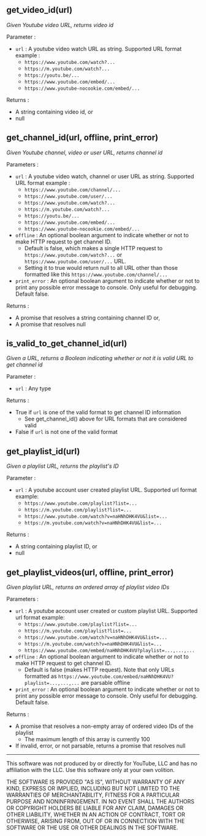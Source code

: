 ## get_video_id(url)

_Given Youtube video URL, returns video id_

Parameter :

+ `url` : A youtube video watch URL as string. Supported URL format example :
    + `https://www.youtube.com/watch?...`
    + `https://m.youtube.com/watch?...`
    + `https://youtu.be/...`
    + `https://www.youtube.com/embed/...`
    + `https://www.youtube-nocookie.com/embed/...`

Returns :

+ A string containing video id, or
+ null

## get_channel_id(url, offline, print_error)

_Given Youtube channel, video or user URL, returns channel id_

Parameters :

+ `url` :  A youtube video watch, channel or user URL as string. Supported URL format
  example :
    + `https://www.youtube.com/channel/...`
    + `https://www.youtube.com/user/...`
    + `https://www.youtube.com/watch?...`
    + `https://m.youtube.com/watch?...`
    + `https://youtu.be/...`
    + `https://www.youtube.com/embed/...`
    + `https://www.youtube-nocookie.com/embed/...`
+ `offline` : An optional boolean argument to indicate whether or not to make HTTP
  request to get channel ID.
    + Default is false, which makes a single HTTP request to `https://www.youtube.com/watch?...` or `https://www.youtube.com/user/...` URL.
    + Setting it to true would return null to all URL other than those formatted like this `https://www.youtube.com/channel/...`
+ `print_error` : An optional boolean argument to indicate whether or not to print
   any possible error message to console. Only useful for debugging. Default false.

Returns :

+ A promise that resolves a string containing channel ID or,
+ A promise that resolves null

## is_valid_to_get_channel_id(url)

_Given a URL, returns a Boolean indicating whether or not it is valid URL to get_
_channel id_

Parameter :

+ `url` :  Any type

Returns :

+ True if `url` is one of the valid format to get channel ID information
    + See get_channel_id() above for URL formats that are considered valid
+ False if `url` is not one of the valid format

## get_playlist_id(url)

_Given a playlist URL, returns the playlist's ID_

Parameter :

+ `url` :  A youtube account user created playlist URL. Supported url format example:
    + `https://www.youtube.com/playlist?list=...`
    + `https://m.youtube.com/playlist?list=...`
    + `https://www.youtube.com/watch?v=naHNhDHK4VU&list=...`
    + `https://m.youtube.com/watch?v=naHNhDHK4VU&list=...`

Returns :

+ A string containing playlist ID, or
+ null

## get_playlist_videos(url, offline, print_error)

_Given playlist URL, returns an ordered array of playlist video IDs_

Parameters :

+ `url` : A youtube account user created or custom playlist URL. Supported url format
  example:
    + `https://www.youtube.com/playlist?list=...`
    + `https://m.youtube.com/playlist?list=...`
    + `https://www.youtube.com/watch?v=naHNhDHK4VU&list=...`
    + `https://m.youtube.com/watch?v=naHNhDHK4VU&list=...`
    + `https://www.youtube.com/embed/naHNhDHK4VU?playlist=...,...,...`
+ `offline` : An optional boolean argument to indicate whether or not to make HTTP
  request to get channel ID.
    + Default is false (makes HTTP request). Note that only URLs formatted as
    `https://www.youtube.com/embed/naHNhDHK4VU?playlist=...,...,...` are parsable
    offline
+ `print_error` : An optional boolean argument to indicate whether or not to print
   any possible error message to console. Only useful for debugging. Default false.

Returns :

+ A promise that resolves a non-empty array of ordered video IDs of the playlist
    + The maximum length of this array is currently 100
+ If invalid, error, or not parsable, returns a promise that resolves null
---

This software was not produced by or directly for YouTube, LLC and has no affiliation
with the LLC. Use this software only at your own volition.

THE SOFTWARE IS PROVIDED "AS IS", WITHOUT WARRANTY OF ANY KIND, EXPRESS OR IMPLIED, INCLUDING BUT NOT LIMITED TO THE WARRANTIES OF MERCHANTABILITY, FITNESS FOR A PARTICULAR PURPOSE AND NONINFRINGEMENT. IN NO EVENT SHALL THE AUTHORS OR COPYRIGHT HOLDERS BE LIABLE FOR ANY CLAIM, DAMAGES OR OTHER LIABILITY, WHETHER IN AN ACTION OF CONTRACT, TORT OR OTHERWISE, ARISING FROM, OUT OF OR IN CONNECTION WITH THE SOFTWARE OR THE USE OR OTHER DEALINGS IN THE SOFTWARE.